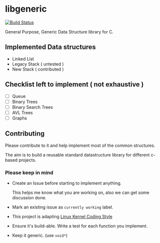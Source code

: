 # libgeneric
[![Build Status](https://travis-ci.org/TravorLZH/libgeneric.svg?branch=master)](https://travis-ci.org/TravorLZH/libgeneric)

General Purpose, Generic Data Structure library for C.

## Implemented Data structures
* Linked List
* Legacy Stack ( untested )
* New Stack ( contributed )

## Checklist left to implement ( not exhaustive )

- [ ] Queue
- [ ] Binary Trees
- [ ] Binary Search Trees
- [ ] AVL Trees
- [ ] Graphs

## Contributing
Please contribute to it and help implement most of the common structures. 

The aim is to build a reusable standard datastructure library for different c-based projects. 

### Please keep in mind

- Create an Issue before starting to implement anything. 
  
  This helps me know what you are working on, also we can get some discussion done.
  
- Mark an existing issue as `currently working` label.

- This project is adapting [Linux Kernel Coding Style][1]
- Ensure it's build-able. Write a test for each function you implement.

- Keep it generic. (use `void*`)

[1]: https://www.kernel.org/doc/html/v4.10/process/coding-style.html

